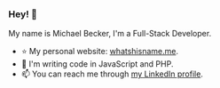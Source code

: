 ### Hey! 👋

My name is Michael Becker, I'm a Full-Stack Developer.

- ⭐ My personal website: [whatshisname.me](https://whatshisname.me/).
- 🦾 I'm writing code in JavaScript and PHP.
- 📫 You can reach me through [my LinkedIn profile](https://www.linkedin.com/in/michael-becker-dev/).

